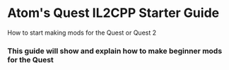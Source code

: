 # Atom's Quest IL2CPP Starter Guide
How to start making mods for the Quest or Quest 2

### This guide will show and explain how to make beginner mods for the Quest


